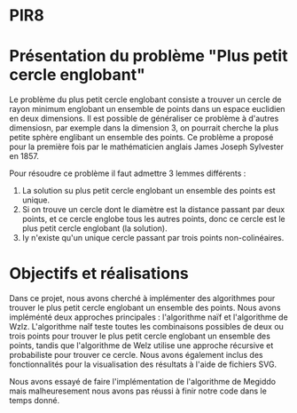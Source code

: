 # PIR8

# Présentation du problème "Plus petit cercle englobant"

Le problème du plus petit cercle englobant consiste a trouver un cercle de rayon minimum englobant un ensemble de points dans un espace euclidien en deux dimensions. Il est possible de généraliser ce problème à d'autres dimensiosn, par exemple dans la dimension 3, on pourrait cherche la plus petite sphère englibant un ensemble des points. Ce problème a proposé pour la première fois par le mathématicien anglais James Joseph Sylvester en 1857.

Pour résoudre ce problème il faut admettre 3 lemmes différents : 

1. La solution su plus petit cercle englobant un ensemble des points est unique.
2. Si on trouve un cercle dont le diamètre est la distance passant par deux points, et ce cercle englobe tous les autres points, donc ce cercle est le plus petit cercle englobant (la solution).
3. Iy n'existe qu'un unique cercle passant par trois points non-colinéaires.

#  Objectifs et réalisations

Dans ce projet, nous avons cherché à implémenter des algorithmes pour trouver le plus petit cercle englobant un ensemble des points.
Nous avons impléménté deux approches principales : l'algorithme naïf et l'algorithme de Wzlz. L'algorithme naîf teste toutes les combinaisons possibles de deux ou trois points pour trouver le plus petit cercle englobant un ensemble des points, tandis que l'algorithme de Welz utilise une approche récursive et probabiliste pour trouver ce cercle. 
Nous avons également inclus des fonctionnalités pour la visualisation des résultats à l'aide de fichiers SVG. 

Nous avons essayé de faire l'implémentation de l'algorithme de Megiddo mais malheuresement nous avons pas réussi à finir notre code dans le temps donné.
